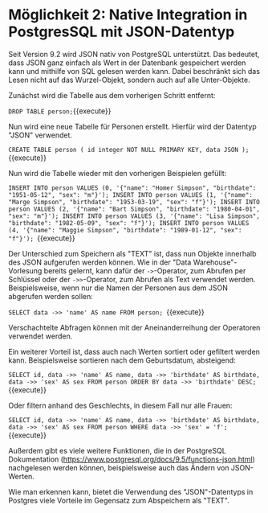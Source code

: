 # Möglichkeit 2: Native Integration in PostgresSQL mit JSON-Datentyp

Seit Version 9.2 wird JSON nativ von PostgreSQL unterstützt.
Das bedeutet, dass JSON ganz einfach als Wert in der Datenbank gespeichert werden kann und mithilfe von SQL gelesen werden kann.
Dabei beschränkt sich das Lesen nicht auf das Wurzel-Objekt, sondern auch auf alle Unter-Objekte.

Zunächst wird die Tabelle aus dem vorherigen Schritt entfernt:

`DROP TABLE person;`{{execute}}

Nun wird eine neue Tabelle für Personen erstellt.
Hierfür wird der Datentyp "JSON" verwendet.

`CREATE TABLE person (
id integer NOT NULL PRIMARY KEY,
data JSON
);`{{execute}}

Nun wird die Tabelle wieder mit den vorherigen Beispielen gefüllt:

`INSERT INTO person VALUES (0, '{"name": "Homer Simpson", "birthdate": "1951-05-12", "sex": "m"}');
INSERT INTO person VALUES (1, '{"name": "Marge Simpson", "birthdate": "1953-03-19", "sex": "f"}');
INSERT INTO person VALUES (2, '{"name": "Bart Simpson", "birthdate": "1980-04-01", "sex": "m"}');
INSERT INTO person VALUES (3, '{"name": "Lisa Simpson", "birthdate": "1982-05-09", "sex": "f"}');
INSERT INTO person VALUES (4, '{"name": "Maggie Simpson", "birthdate": "1989-01-12", "sex": "f"}');
`{{execute}}

Der Unterschied zum Speichern als "TEXT" ist, dass nun Objekte innerhalb des JSON aufgerufen werden können.
Wie in der "Data Warehouse"-Vorlesung bereits gelernt, kann dafür der ``->``-Operator, zum Abrufen per Schlüssel oder der `->>`-Operator, zum Abrufen als Text verwendet werden. 
Beispielsweise, wenn nur die Namen der Personen aus dem JSON abgerufen werden sollen:

`SELECT data ->> 'name' AS name FROM person;
`{{execute}}

Verschachtelte Abfragen können mit der Aneinanderreihung der Operatoren verwendet werden.

Ein weiterer Vorteil ist, dass auch nach Werten sortiert oder gefiltert werden kann.
Beispielsweise sortieren nach dem Geburtsdatum, absteigend:

`SELECT id, data ->> 'name' AS name, data ->> 'birthdate' AS birthdate, data ->> 'sex' AS sex FROM person ORDER BY data ->> 'birthdate' DESC;
`{{execute}}

Oder filtern anhand des Geschlechts, in diesem Fall nur alle Frauen:

`SELECT id, data ->> 'name' AS name, data ->> 'birthdate' AS birthdate, data ->> 'sex' AS sex FROM person WHERE data ->> 'sex' = 'f';
`{{execute}}

Außerdem gibt es viele weitere Funktionen, die in der PostgreSQL Dokumentation (https://www.postgresql.org/docs/9.5/functions-json.html) nachgelesen werden können, beispielsweise auch das Ändern von JSON-Werten.

Wie man erkennen kann, bietet die Verwendung des "JSON"-Datentyps in Postgres viele Vorteile im Gegensatz zum Abspeichern als "TEXT".



